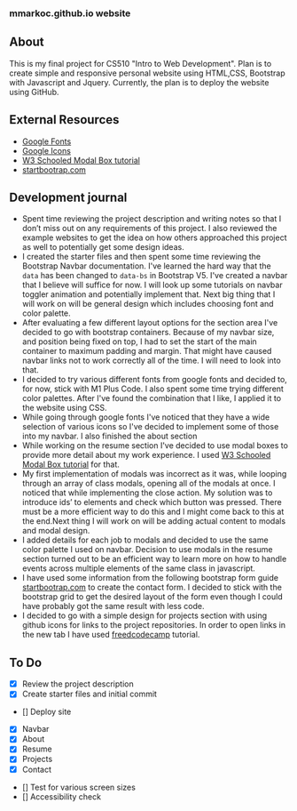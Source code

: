 ### mmarkoc.github.io website

## About

This is my final project for CS510 "Intro to Web Development". Plan is to create simple and responsive personal website using HTML,CSS, Bootstrap with Javascript and Jquery. Currently, the plan is to deploy the website using GitHub.

## External Resources

- [Google Fonts](https://fonts.googleapis.com/css2?family=M+PLUS+1+Code)
- [Google Icons](https://fonts.googleapis.com/icon?family=Material+Icons)
- [W3 Schooled Modal Box tutorial](https://www.w3schools.com/howto/howto_css_modals.asp)
- [startbootrap.com](https://startbootstrap.com/guides/bootstrap-form-setup-guide)

## Development journal

- Spent time reviewing the project description and writing notes so that I don’t miss out on any requirements of this project. I also reviewed the example websites to get the idea on how others approached this project as well to potentially get some design ideas.
- I created the starter files and then spent some time reviewing the Bootstrap Navbar documentation. I've learned the hard way that the `data` has been changed to `data-bs` in Bootstrap V5. I've created a navbar that I believe will suffice for now. I will look up some tutorials on navbar toggler animation and potentially implement that. Next big thing that I will work on will be general design which includes choosing font and color palette.
- After evaluating a few different layout options for the section area I've decided to go with bootstrap containers. Because of my navbar size, and position being fixed on top, I had to set the start of the main container to maximum padding and margin. That might have caused navbar links not to work correctly all of the time. I will need to look into that.
- I decided to try various different fonts from google fonts and decided to, for now, stick with M1 Plus Code. I also spent some time trying different color palettes. After I've found the combination that I like, I applied it to the website using CSS.
- While going through google fonts I've noticed that they have a wide selection of various icons so I've decided to implement some of those into my navbar. I also finished the about section
- While working on the resume section I've decided to use modal boxes to provide more detail about my work experience. I used [W3 Schooled Modal Box tutorial](https://www.w3schools.com/howto/howto_css_modals.asp) for that.
- My first implementation of modals was incorrect as it was, while looping through an array of class modals, opening all of the modals at once. I noticed that while implementing the close action. My solution was to introduce ids’ to elements and check which button was pressed. There must be a more efficient way to do this and I might come back to this at the end.Next thing I will work on will be adding actual content to modals and modal design.
- I added details for each job to modals and decided to use the same color palette I used on navbar. Decision to use modals in the resume section turned out to be an efficient way to learn more on how to handle events across multiple elements of the same class in javascript.
- I have used some information from the following bootstrap form guide [startbootrap.com](https://startbootstrap.com/guides/bootstrap-form-setup-guide) to create the contact form. I decided to stick with the bootstrap grid to get the desired layout of the form even though I could have probably got the same result with less code.
- I decided to go with a simple design for projects section with using github icons for links to the project repositories. In order to open links in the new tab I have used [freedcodecamp](https://www.freecodecamp.org/news/how-to-use-html-to-open-link-in-new-tab/) tutorial.

## To Do

- [x] Review the project description
- [x] Create starter files and initial commit
- [] Deploy site
- [x] Navbar
- [x] About
- [x] Resume
- [x] Projects
- [x] Contact
- [] Test for various screen sizes
- [] Accessibility check
